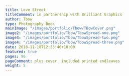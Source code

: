 ```yaml
---
title: Love Street
titleComment: in partnership with Brilliant Graphics
author: Tbow
type: Photography Book
mainImage: "/images/portfolio/Tbow/TBowCover.png"
image2: "/images/portfolio/Tbow/TbowSpread-one.png"
image3: "/images/portfolio/Tbow/TbowSpread-two.png"
image4: "/images/portfolio/Tbow/TbowSpread-three.png"
date: 2018-11-18T12:33:46+10:00
featured: true
pages: 96
pageComment: plus cover, included printed endleaves
weight: 5
---
```

